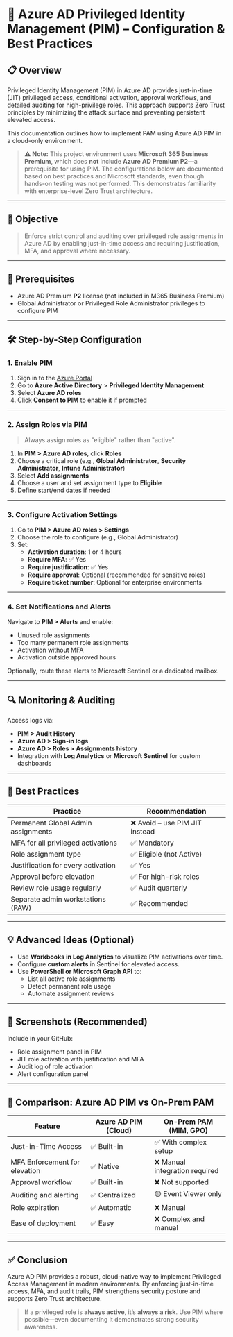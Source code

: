 # 🔐 Azure AD Privileged Identity Management (PIM) – Configuration & Best Practices

## 📋 Overview

Privileged Identity Management (PIM) in Azure AD provides just-in-time (JIT) privileged access, conditional activation, approval workflows, and detailed auditing for high-privilege roles. This approach supports Zero Trust principles by minimizing the attack surface and preventing persistent elevated access.

This documentation outlines how to implement PAM using Azure AD PIM in a cloud-only environment.

> **⚠️ Note:** This project environment uses **Microsoft 365 Business Premium**, which does **not** include **Azure AD Premium P2**—a prerequisite for using PIM. The configurations below are documented based on best practices and Microsoft standards, even though hands-on testing was not performed. This demonstrates familiarity with enterprise-level Zero Trust architecture.

---

## 🎯 Objective

> Enforce strict control and auditing over privileged role assignments in Azure AD by enabling just-in-time access and requiring justification, MFA, and approval where necessary.

---

## 🧱 Prerequisites

- Azure AD Premium **P2** license (not included in M365 Business Premium)
- Global Administrator or Privileged Role Administrator privileges to configure PIM

---

## 🛠️ Step-by-Step Configuration

### 1. Enable PIM
1. Sign in to the [Azure Portal](https://portal.azure.com/)
2. Go to **Azure Active Directory** > **Privileged Identity Management**
3. Select **Azure AD roles**
4. Click **Consent to PIM** to enable it if prompted

---

### 2. Assign Roles via PIM

> Always assign roles as "eligible" rather than "active".

1. In **PIM > Azure AD roles**, click **Roles**
2. Choose a critical role (e.g., **Global Administrator**, **Security Administrator**, **Intune Administrator**)
3. Select **Add assignments**
4. Choose a user and set assignment type to **Eligible**
5. Define start/end dates if needed

---

### 3. Configure Activation Settings

1. Go to **PIM > Azure AD roles > Settings**
2. Choose the role to configure (e.g., Global Administrator)
3. Set:
   - **Activation duration**: 1 or 4 hours
   - **Require MFA**: ✅ Yes
   - **Require justification**: ✅ Yes
   - **Require approval**: Optional (recommended for sensitive roles)
   - **Require ticket number**: Optional for enterprise environments

---

### 4. Set Notifications and Alerts

Navigate to **PIM > Alerts** and enable:

- Unused role assignments
- Too many permanent role assignments
- Activation without MFA
- Activation outside approved hours

Optionally, route these alerts to Microsoft Sentinel or a dedicated mailbox.

---

## 🔍 Monitoring & Auditing

Access logs via:

- **PIM > Audit History**
- **Azure AD > Sign-in logs**
- **Azure AD > Roles > Assignments history**
- Integration with **Log Analytics** or **Microsoft Sentinel** for custom dashboards

---

## 🧠 Best Practices

| Practice                                     | Recommendation                   |
|---------------------------------------------|-----------------------------------|
| Permanent Global Admin assignments          | ❌ Avoid – use PIM JIT instead     |
| MFA for all privileged activations          | ✅ Mandatory                      |
| Role assignment type                        | ✅ Eligible (not Active)          |
| Justification for every activation          | ✅ Yes                            |
| Approval before elevation                   | ✅ For high-risk roles            |
| Review role usage regularly                 | ✅ Audit quarterly                |
| Separate admin workstations (PAW)           | ✅ Recommended                    |

---

## 💡 Advanced Ideas (Optional)

- Use **Workbooks in Log Analytics** to visualize PIM activations over time.
- Configure **custom alerts** in Sentinel for elevated access.
- Use **PowerShell or Microsoft Graph API** to:
  - List all active role assignments
  - Detect permanent role usage
  - Automate assignment reviews

---

## 📸 Screenshots (Recommended)

Include in your GitHub:
- Role assignment panel in PIM
- JIT role activation with justification and MFA
- Audit log of role activation
- Alert configuration panel

---

## 🧾 Comparison: Azure AD PIM vs On-Prem PAM

| Feature                           | Azure AD PIM (Cloud)     | On-Prem PAM (MIM, GPO)         |
|----------------------------------|---------------------------|---------------------------------|
| Just-in-Time Access              | ✅ Built-in               | ✅ With complex setup           |
| MFA Enforcement for elevation    | ✅ Native                 | ❌ Manual integration required |
| Approval workflow                | ✅ Built-in               | ❌ Not supported                |
| Auditing and alerting            | ✅ Centralized            | 🟡 Event Viewer only           |
| Role expiration                  | ✅ Automatic              | ❌ Manual                      |
| Ease of deployment               | ✅ Easy                   | ❌ Complex and manual          |

---

## ✅ Conclusion

Azure AD PIM provides a robust, cloud-native way to implement Privileged Access Management in modern environments. By enforcing just-in-time access, MFA, and audit trails, PIM strengthens security posture and supports Zero Trust architecture.

> If a privileged role is **always active**, it’s **always a risk**. Use PIM where possible—even documenting it demonstrates strong security awareness.

